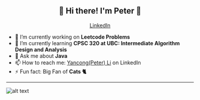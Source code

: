<h2 align="center">👋  Hi there! I'm Peter 👋</h2>
<p align="center">
  <a href="https://www.linkedin.com/in/ubcpeterli/">LinkedIn</a> 
</p>


- 🔭 I’m currently working on **Leetcode Problems**
- 🌱 I’m currently learning **CPSC 320 at UBC: Intermediate Algorithm Design and Analysis**
- 💬 Ask me about **Java**
- 📫 How to reach me: [Yancong(Peter) Li](https://www.linkedin.com/in/ubcpeterli/) on LinkedIn
- ⚡ Fun fact: Big Fan of **Cats 🐈**

---
![alt text](./Dolphin.png "My cat Dolphin")

